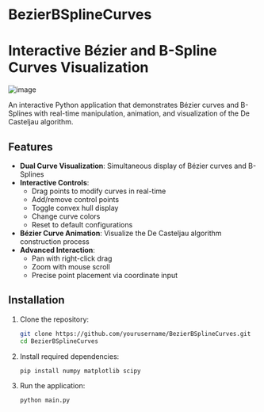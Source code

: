 # BezierBSplineCurves

# Interactive Bézier and B-Spline Curves Visualization
![image](https://github.com/user-attachments/assets/b60942fe-28bb-467e-8849-d6fa41823faa)

An interactive Python application that demonstrates Bézier curves and B-Splines with real-time manipulation, animation, and visualization of the De Casteljau algorithm.

## Features

- **Dual Curve Visualization**: Simultaneous display of Bézier curves and B-Splines
- **Interactive Controls**:
  - Drag points to modify curves in real-time
  - Add/remove control points
  - Toggle convex hull display
  - Change curve colors
  - Reset to default configurations
- **Bézier Curve Animation**: Visualize the De Casteljau algorithm construction process
- **Advanced Interaction**:
  - Pan with right-click drag
  - Zoom with mouse scroll
  - Precise point placement via coordinate input

## Installation

1. Clone the repository:
   ```bash
   git clone https://github.com/yourusername/BezierBSplineCurves.git
   cd BezierBSplineCurves

2. Install required dependencies:

   ```bash
   pip install numpy matplotlib scipy
3. Run the application:

   ```bash
   python main.py
